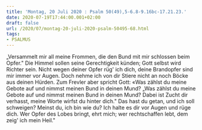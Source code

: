 ```yaml
---
title: 'Montag, 20 Juli 2020 : Psalm 50(49),5-6.8-9.16bc-17.21.23.'
date: 2020-07-19T17:44:00.001+02:00
draft: false
url: /2020/07/montag-20-juli-2020-psalm-50495-68.html
tags: 
- PSALMUS
---
```


„Versammelt mir all meine Frommen, die den Bund mit mir schlossen beim Opfer." Die Himmel sollen seine Gerechtigkeit künden; Gott selbst wird Richter sein. Nicht wegen deiner Opfer rüg' ich dich, deine Brandopfer sind mir immer vor Augen. Doch nehme ich von dir Stiere nicht an noch Böcke aus deinen Hürden. Zum Frevler aber spricht Gott: «Was zählst du meine Gebote auf und nimmst meinen Bund in deinen Mund? „Was zählst du meine Gebote auf und nimmst meinen Bund in deinen Mund? Dabei ist Zucht dir verhasst, meine Worte wirfst du hinter dich." Das hast du getan, und ich soll schweigen? Meinst du, ich bin wie du? Ich halte es dir vor Augen und rüge dich. Wer Opfer des Lobes bringt, ehrt mich; wer rechtschaffen lebt, dem zeig' ich mein Heil."